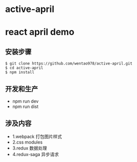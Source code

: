 # active-april
# react april demo

## 安装步骤

```
$ git clone https://github.com/wentao978/active-april.git
$ cd active-april
$ npm install
```
## 开发和生产

- npm run dev
- npm run dist

## 涉及内容

- 1.webpack 打包图片样式
- 2.css modules
- 3.redux 数据处理
- 4.redux-saga 异步请求 
